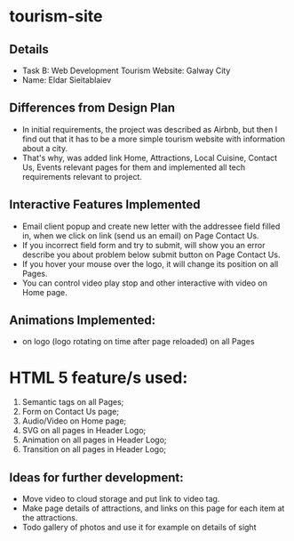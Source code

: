 # tourism-site

## Details
  - Task B: Web Development Tourism Website: Galway City
  - Name: Eldar Sieitablaiev

## Differences from Design Plan
  - In initial requirements, the project was described as Airbnb, but then I find out that it has to be a more simple tourism website with information about a city.
  - That's why, was added link Home, Attractions, Local Cuisine, Contact Us, Events relevant pages for them and implemented all tech requirements relevant to project. 

## Interactive Features Implemented
  - Email client popup and create new letter with the addressee field filled in, when we click on link (send us an email) on Page Contact Us.
  - If you incorrect field form and try to submit, will show you an error describe you about problem below submit button on Page Contact Us.
  - If you hover your mouse over the logo, it will change its position on all Pages.
  - You can control video play stop and other interactive with video on Home page.

## Animations Implemented:
  - on logo (logo rotating on time after page reloaded) on all Pages

# HTML 5 feature/s used:
  1. Semantic tags on all Pages;
  2. Form on Contact Us page;
  3. Audio/Video on Home page;
  4. SVG on all pages in Header Logo;
  5. Animation on all pages in Header Logo;
  6. Transition on all pages in Header Logo;

## Ideas for further development:
  - Move video to cloud storage and put link to video tag.
  - Make page details of attractions, and links on this page for each item at the attractions.
  - Todo gallery of photos and use it for example on details of sight

